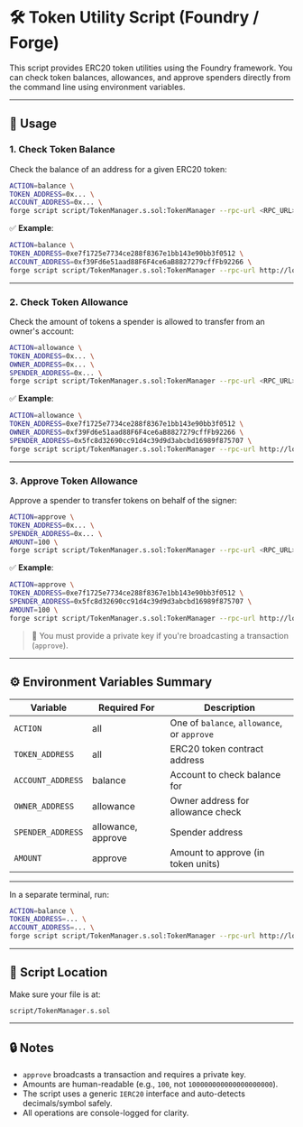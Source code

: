 # 🛠️ Token Utility Script (Foundry / Forge)

This script provides ERC20 token utilities using the Foundry framework. You can check token balances, allowances, and approve spenders directly from the command line using environment variables.

---

## 🚀 Usage

### 1. Check Token Balance

Check the balance of an address for a given ERC20 token:

```bash
ACTION=balance \
TOKEN_ADDRESS=0x... \
ACCOUNT_ADDRESS=0x... \
forge script script/TokenManager.s.sol:TokenManager --rpc-url <RPC_URL>
```

✅ **Example**:

```bash
ACTION=balance \
TOKEN_ADDRESS=0xe7f1725e7734ce288f8367e1bb143e90bb3f0512 \
ACCOUNT_ADDRESS=0xf39Fd6e51aad88F6F4ce6aB8827279cffFb92266 \
forge script script/TokenManager.s.sol:TokenManager --rpc-url http://localhost:8545
```

---

### 2. Check Token Allowance

Check the amount of tokens a spender is allowed to transfer from an owner's account:

```bash
ACTION=allowance \
TOKEN_ADDRESS=0x... \
OWNER_ADDRESS=0x... \
SPENDER_ADDRESS=0x... \
forge script script/TokenManager.s.sol:TokenManager --rpc-url <RPC_URL>
```

✅ **Example**:

```bash
ACTION=allowance \
TOKEN_ADDRESS=0xe7f1725e7734ce288f8367e1bb143e90bb3f0512 \
OWNER_ADDRESS=0xf39Fd6e51aad88F6F4ce6aB8827279cffFb92266 \
SPENDER_ADDRESS=0x5fc8d32690cc91d4c39d9d3abcbd16989f875707 \
forge script script/TokenManager.s.sol:TokenManager --rpc-url http://localhost:8545
```

---

### 3. Approve Token Allowance

Approve a spender to transfer tokens on behalf of the signer:

```bash
ACTION=approve \
TOKEN_ADDRESS=0x... \
SPENDER_ADDRESS=0x... \
AMOUNT=100 \
forge script script/TokenManager.s.sol:TokenManager --rpc-url <RPC_URL> --broadcast --private-key <YOUR_PRIVATE_KEY>
```

✅ **Example**:

```bash
ACTION=approve \
TOKEN_ADDRESS=0xe7f1725e7734ce288f8367e1bb143e90bb3f0512 \
SPENDER_ADDRESS=0x5fc8d32690cc91d4c39d9d3abcbd16989f875707 \
AMOUNT=100 \
forge script script/TokenManager.s.sol:TokenManager --rpc-url http://localhost:8545 --broadcast --private-key <YOUR_PRIVATE_KEY>
```

> 🔐 You must provide a private key if you're broadcasting a transaction (`approve`).

---

## ⚙️ Environment Variables Summary

| Variable          | Required For       | Description                                 |
| ----------------- | ------------------ | ------------------------------------------- |
| `ACTION`          | all                | One of `balance`, `allowance`, or `approve` |
| `TOKEN_ADDRESS`   | all                | ERC20 token contract address                |
| `ACCOUNT_ADDRESS` | balance            | Account to check balance for                |
| `OWNER_ADDRESS`   | allowance          | Owner address for allowance check           |
| `SPENDER_ADDRESS` | allowance, approve | Spender address                             |
| `AMOUNT`          | approve            | Amount to approve (in token units)          |

---

In a separate terminal, run:

```bash
ACTION=balance \
TOKEN_ADDRESS=... \
ACCOUNT_ADDRESS=... \
forge script script/TokenManager.s.sol:TokenManager --rpc-url http://localhost:8545
```

---

## 📁 Script Location

Make sure your file is at:

```
script/TokenManager.s.sol
```

---

## 🔒 Notes

- `approve` broadcasts a transaction and requires a private key.
- Amounts are human-readable (e.g., `100`, not `100000000000000000000`).
- The script uses a generic `IERC20` interface and auto-detects decimals/symbol safely.
- All operations are console-logged for clarity.
